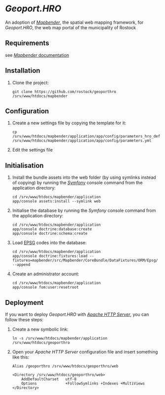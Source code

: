 # *Geoport.HRO*

An adoption of [*Mapbender*](https://mapbender.org), the spatial web mapping framework, for *Geoport.HRO*, the web map portal of the municipality of Rostock

## Requirements

see [*Mapbender* documentation](https://mapbender.org/?q=en/documentation)

## Installation

1.  Clone the project:

        git clone https://github.com/rostock/geoporthro /srv/www/htdocs/mapbender

## Configuration

1.  Create a new settings file by copying the template for it:

        cp /srv/www/htdocs/mapbender/application/app/config/parameters_hro_default.yml /srv/www/htdocs/mapbender/application/app/config/parameters.yml

1.  Edit the settings file

## Initialisation

1.  Install the bundle assets into the web folder (by using symlinks instead of copying) by running the [*Symfony*](https://symfony.com) console command from the application directory:

        cd /srv/www/htdocs/mapbender/application
        app/console assets:install --symlink web

1.  Initialise the database by running the *Symfony* console command from the application directory:

        cd /srv/www/htdocs/mapbender/application
        app/console doctrine:database:create
        app/console doctrine:schema:create

1.  Load [EPSG](http://www.epsg-registry.org) codes into the database:

        cd /srv/www/htdocs/mapbender/application
        app/console doctrine:fixtures:load --fixtures=mapbender/src/Mapbender/CoreBundle/DataFixtures/ORM/Epsg/ --append

1.  Create an administrator account:

        cd /srv/www/htdocs/mapbender/application
        app/console fom:user:resetroot

## Deployment

If you want to deploy *Geoport.HRO* with [*Apache HTTP Server*](https://httpd.apache.org), you can follow these steps:

1.  Create a new symbolic link:

        ln -s /srv/www/htdocs/mapbender/application /srv/www/htdocs/geoporthro

1.  Open your *Apache HTTP Server* configuration file and insert something like this:
    
        Alias /geoporthro /srv/www/htdocs/geoporthro/web
        
        <Directory /srv/www/htdocs/geoporthro/web>
            AddDefaultCharset   utf-8
            Options             +FollowSymlinks +Indexes +MultiViews
        </Directory>
